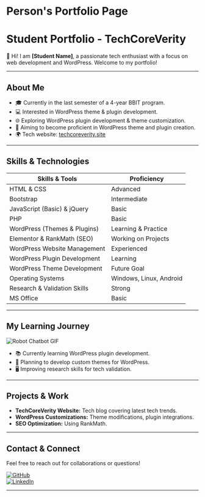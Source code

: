 # Person's Portfolio Page
# Student Portfolio - TechCoreVerity

👋 Hi! I am **[Student Name]**, a passionate tech enthusiast with a focus on web development and WordPress. Welcome to my portfolio!

---

## About Me

- 🎓 Currently in the last semester of a 4-year BBIT program.
- 💻 Interested in WordPress theme & plugin development.
- 🌐 Exploring WordPress plugin development & theme customization.
- 🚀 Aiming to become proficient in WordPress theme and plugin creation.
- 🌍 Tech website: [techcoreverity.site](https://techcoreverity.site)

---

## Skills & Technologies

| Skills & Tools                         | Proficiency                |
|----------------------------------------|----------------------------|
| HTML & CSS                           | Advanced                   |
| Bootstrap                            | Intermediate               |
| JavaScript (Basic) & jQuery          | Basic                      |
| PHP                                  | Basic                      |
| WordPress (Themes & Plugins)         | Learning & Practice        |
| Elementor & RankMath (SEO)           | Working on Projects        |
| WordPress Website Management         | Experienced                |
| WordPress Plugin Development         | Learning                   |
| WordPress Theme Development          | Future Goal                |
| Operating Systems                    | Windows, Linux, Android    |
| Research & Validation Skills         | Strong                     |
| MS Office                            | Basic                      |

---

## My Learning Journey
![Robot Chatbot GIF](https://media3.giphy.com/media/v1.Y2lkPTc5MGI3NjExejdxZjBxY3dpODJvcmljbHBpYWVmazBiaWxhNWEzNm1qazJheGZmMSZlcD12MV9pbnRlcm5hbF9naWZfYnlfaWQmY3Q9Zw/doXBzUFJRxpaUbuaqz/giphy.gif)
- 📚 Currently learning WordPress plugin development.
- 🔧 Planning to develop custom themes for WordPress.
- 🖥️ Improving research skills for tech validation.

---

## Projects & Work

- **TechCoreVerity Website:** Tech blog covering latest tech trends.
- **WordPress Customizations:** Theme modifications, plugin integrations.
- **SEO Optimization:** Using RankMath.

---

## Contact & Connect

Feel free to reach out for collaborations or questions!

[![GitHub](https://img.shields.io/badge/GitHub-Profile-black?style=flat&logo=github)](https://github.com/yourusername)  
[![LinkedIn](https://img.shields.io/badge/LinkedIn-Profile-blue?style=flat&logo=linkedin)](https://linkedin.com/in/yourprofile)

---

```html

